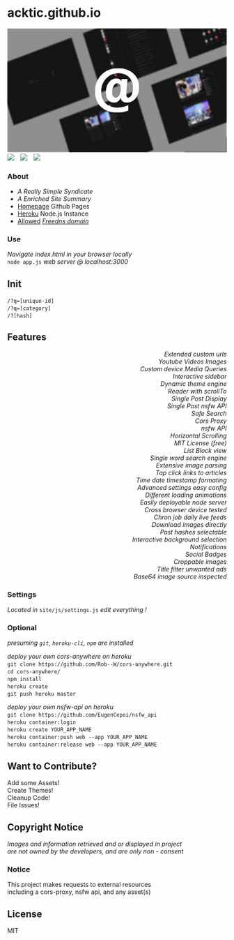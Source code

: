 <h1>acktic.github.io</h1>

<img src='capture.jpg'>
<br>
<div style='display:inline-block'><img src='https://github.com/acktic/acktic.github.io/actions/workflows/node.js.yml/badge.svg'>&emsp;<img src='https://heroku-badge.herokuapp.com/?app=acktic-github-io&style=flat&svg=1'>&emsp;<img src='https://img.shields.io/github/license/acktic/acktic.github.io?style=social'></div>

### About

  - <em>A Really Simple Syndicate</em>
  - <em>A Enriched Site Summary</em>
  - [Homepage](https://acktic.github.io "Homepage") Github Pages
  - [Heroku](https://acktic.herokuapp.com "Heroku") Node.js Instance
  - [Allowed](http://ack.allowed.org "Allowed") <em>[Freedns domain](https://freedns.afraid.org/)</em>

### Use

  <em>Navigate index.html in your browser locally</em><br>
  `node app.js` <em>web server @ localhost:3000</em>

## Init

  `/?q=[unique-id]`<br>
  `/?q=[category]`<br>
  `/?[hash]`<br>

## Features

  <div align='right'><em>Extended custom urls</em></div>
  <div align='right'><em>Youtube Videos Images</em></div>
  <div align='right'><em>Custom device Media Queries</em></div>
  <div align='right'><em>Interactive sidebar</em></div>
  <div align='right'><em>Dynamic theme engine</em></div>
  <div align='right'><em>Reader with scrollTo</em></div>
  <div align='right'><em>Single Post Display</em></div>
  <div align='right'><em>Single Post nsfw API</em></div>
  <div align='right'><em>Safe Search</em></div>
  <div align='right'><em>Cors Proxy</em></div>
  <div align='right'><em>nsfw API</em></div>
  <div align='right'><em>Horizontal Scrolling</em></div>
  <div align='right'><em>MIT License (free)</em></div>
  <div align='right'><em>List Block view</em></div>
  <div align='right'><em>Single word search engine</em></div>
  <div align='right'><em>Extensive image parsing</em></div>
  <div align='right'><em>Tap click links to articles</em></div>
  <div align='right'><em>Time date timestamp formating</em></div>
  <div align='right'><em>Advanced settings easy config</em></div>
  <div align='right'><em>Different loading animations</em></div>
  <div align='right'><em>Easily deployable node server</em></div>
  <div align='right'><em>Cross browser device tested</em></div>
  <div align='right'><em>Chron job daily live feeds</em></div>
  <div align='right'><em>Download images directly</em></div>
  <div align='right'><em>Post hashes selectable</em></div>
  <div align='right'><em>Interactive background selection</em></div>
  <div align='right'><em>Notifications</em></div>
  <div align='right'><em>Social Badges</em></div>
  <div align='right'><em>Croppable images</em></div>
  <div align='right'><em>Title filter unwanted ads</em></div>
  <div align='right'><em>Base64 image source inspected</em></div>

### Settings

<em>Located in</em> `site/js/settings.js` <em> edit everything !</em><br>

### Optional

<em>presuming `git`, `heroku-cli`, `npm` are installed</em>

<em>deploy your own cors-anywhere on heroku</em><br>
`git clone https://github.com/Rob--W/cors-anywhere.git`<br>
`cd cors-anywhere/`<br>
`npm install`<br>
`heroku create`<br>
`git push heroku master`<br>

<em>deploy your own nsfw-api on heroku</em><br>
`git clone https://github.com/EugenCepoi/nsfw_api`<br>
`heroku container:login`<br>
`heroku create YOUR_APP_NAME`<br>
`heroku container:push web --app YOUR_APP_NAME`<br>
`heroku container:release web --app YOUR_APP_NAME`<br>

Want to Contribute?
----

Add some Assets!<br>
Create Themes!<br>
Cleanup Code!<br>
File Issues!<br>

Copyright Notice
----

<em>Images and information retrieved and or displayed in project<br> are not owned by the developers, and are only non - consent</em>

### Notice

  This project makes requests to external resources<br>
  including a cors-proxy, nsfw api, and any asset(s)

License
----

MIT

